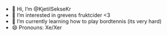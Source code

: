 - 👋 Hi, I’m @KjetilSekseKr
- 👀 I’m interested in grevens fruktcider <3
- 🌱 I’m currently learning how to play bordtennis (its very hard)
- 😄 Pronouns: Xe/Xer
